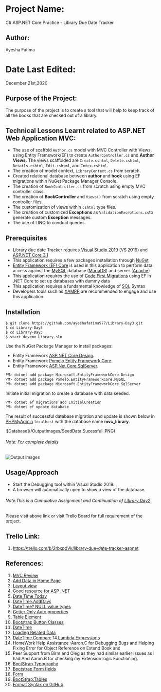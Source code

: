 # Project Name:

C# ASP.NET Core Practice - Library Due Date Tracker

## Author:

Ayesha Fatima

# Date Last Edited:

December 21st,2020

## Purpose of the Project:

The purpose of the project is to create a tool that will help to keep track of all the books that are checked out of a library.

## Technical Lessons Learnt related to ASP.NET Web Application MVC:

- The use of scaffold `Author.cs` model with MVC Controller with Views, using Entity Framework(EF) to create `AuthorController.cs` and **Author Views**. The views scaffolded are `Create.cshtml`, `Delete.cshtml`, `Details.cshtml`, `Edit.cshtml`, and `Index.cshtml`.
- The creation of model context, `LibraryContext.cs` from scratch.
- Created relational database between **author** and **book** using EF migrations within NuGet Package Manager Console.
- The creation of `BookController.cs` from scratch using empty MVC controller class.
- The creation of **BookController** and `Views()` from scratch using empty controller files.
- The customization of views within `cshtml` type files.
- The creation of customized **Exceptions** as `ValidationExceptions.cs`to generate custom **Exception** messages.
- The use of LINQ to conduct queries.

## Prerequisites

- Library due date Tracker requires [Visual Studio 2019](https://visualstudio.microsoft.com/downloads/) (VS 2019) and [ASP.NET Core 3.1](https://docs.microsoft.com/en-us/aspnet/core/introduction-to-aspnet-core?view=aspnetcore-3.1)
- This application requires a few packages installation through [NuGet](https://docs.microsoft.com/en-us/nuget/what-is-nuget)
- [Entity Framework (EF) Core](https://docs.microsoft.com/en-us/ef/core/) is used in this application to perform data access against the [MySQL](https://dev.mysql.com/doc/refman/5.7/en/) database ([MariaDB](https://mariadb.org/)) and server ([Apache](https://httpd.apache.org/))
- This application requires the use of [Code First Migrations](https://docs.microsoft.com/en-us/ef/core/managing-schemas/migrations/?tabs=dotnet-core-cli) using EF in .NET Core to set up databases with dummy data
- This application requires a fundamental knowledge of [SQL](https://dev.mysql.com/doc/refman/5.7/en/) Syntax
- Developers tools such as [XAMPP](https://www.apachefriends.org/index.html) are recommended to engage and use this application

## Installation

```bash
$ git clone https://github.com/ayeshafatima977/Library-Day3.git
$ cd Library-Day3
$ cd Library-Day3
$ start devenv Library.sln
```

Use the NuGet Package Manager to install packages:

- Entity Framework [ASP.NET Core Design](https://docs.microsoft.com/en-us/ef/core/get-started/?tabs=netcore-cli).
- Entity Framework [Pomelo Entity Framework Core](https://github.com/PomeloFoundation/Pomelo.EntityFrameworkCore.MySql).
- Entity Framework [ASP.Net Core SqlServer](https://docs.microsoft.com/en-us/ef/core/).

```bash
PM> dotnet add package Microsoft.EntityFrameworkCore.Design
PM> dotnet add package Pomelo.EntityFrameworkCore.MySQL
PM> dotnet add package Microsoft.EntityFrameworkCore.SqlServer
```

Initiate initial migration to create a database with data seeded.

```bash
PM> dotnet ef migrations add InitialCreation
PM> dotnet ef update database
```

The result of successful database migration and update is shown below in [PHPMyAdmin](https://www.phpmyadmin.net/) `localhost` with the database name **mvc_library**.

![Database](/OutputImages/SeedData Sucessfull.PNG)

###### Note: For complete details

![Output images](/Library-Day3/OutputImages/)

## Usage/Approach

- Start the Debugging tool within Visual Studio 2019.
- A browser will automatically open to show a view of the database.

###### Note:This is a Cumulative Assignment and Continuation of [Library Day2](https://github.com/ayeshafatima977/Library-Day-2.git)

Please visit above link or visit Trello Board for full requirement of the project.

## Trello Link:

1. https://trello.com/b/2rbxpdVk/library-due-date-tracker-aspnet

## References:

1. [MVC Review](https://github.com/TECHCareers-by-Manpower/4.2-MVC)
2. [Add Data in Home Page](https://www.learnrazorpages.com/razor-pages/tutorial/bakery/working-with-data)
3. [Layout view](https://docs.microsoft.com/en-us/aspnet/core/mvc/views/layout?view=aspnetcore-3.1)
4. [Good resource for ASP .NET](https://www.tutorialsteacher.com/mvc/action-method-in-mvc)
5. [Date Time Today](https://docs.microsoft.com/en-us/dotnet/api/system.datetime.today?view=netcore-3.1)
6. [DateTime.AddDays](https://docs.microsoft.com/en-us/dotnet/api/system.datetime.adddays?view=netcore-3.1)
7. [DateTime? NULL value types](https://docs.microsoft.com/en-us/dotnet/csharp/language-reference/builtin-types/nullable-value-types)
8. [Getter Only Auto properties](https://www.c-sharpcorner.com/UploadFile/a20beb/getter-only-auto-properties-in-C-Sharp-6-0/)
9. [Table Element](https://developer.mozilla.org/en-US/docs/Web/HTML/Element/table)
10. [Bootstrap Button Classes](https://www.w3schools.com/bootstrap/bootstrap_buttons.asp)
11. [DateTime](https://www.w3resource.com/csharp-exercises/datetime/csharp-datetime-exercise-17.php)
12. [Loading Related Data](https://docs.microsoft.com/en-us/ef/core/querying/related-data/)
13. [DateTime Compare](https://docs.microsoft.com/en-us/dotnet/csharp/language-reference/operators/lambda-expressions) 14.[Lambda Expressions](https://docs.microsoft.com/en-us/dotnet/csharp/language-reference/operators/lambda-expressions)
14. HomeWork Help Assistance :Aaron.C for Debugging Bugs and Helping Fixing Error for Object Reference on Extend Book and
15. Peer Support from Birm and Oleg as they had similar earlier issues as I had.And Aaron.B for checking my Extension logic Functioning.
16. [BootStrap Typography](https://getbootstrap.com/docs/4.0/content/typography/#description-list-alignment)
17. [Bootstrap Form fields](https://getbootstrap.com/docs/4.0/components/list-group/)
18. [Form](https://www.codeply.com/go/bp/)
19. [BootStrap:Tables](https://www.w3schools.com/bootstrap/bootstrap_tables.asp)
20. [Format Syntax on GitHub](https://docs.github.com/en/free-pro-team@latest/github/writing-on-github/basic-writing-and-formatting-syntax#lists)

